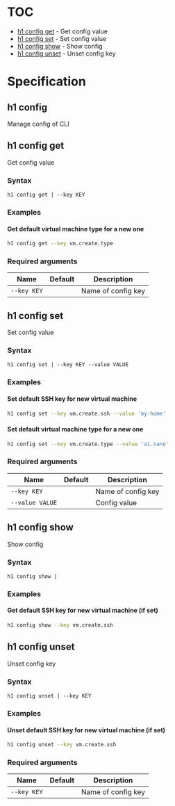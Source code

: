 # TOC

  * [h1 config get](#h1-config-get) - Get config value
  * [h1 config set](#h1-config-set) - Set config value
  * [h1 config show](#h1-config-show) - Show config
  * [h1 config unset](#h1-config-unset) - Unset config key


# Specification

## h1 config

Manage config of CLI

## h1 config get

Get config value

### Syntax

```h1 config get | --key KEY```
### Examples

#### Get default virtual machine type for a new one

```bash
h1 config get --key vm.create.type
```

### Required arguments

| Name | Default | Description |
| ---- | ------- | ----------- |
| ```--key KEY``` |  | Name of config key |

## h1 config set

Set config value

### Syntax

```h1 config set | --key KEY --value VALUE```
### Examples

#### Set default SSH key for new virtual machine

```bash
h1 config set --key vm.create.ssh --value 'my-home'
```

#### Set default virtual machine type for a new one

```bash
h1 config set --key vm.create.type --value 'a1.nano'
```

### Required arguments

| Name | Default | Description |
| ---- | ------- | ----------- |
| ```--key KEY``` |  | Name of config key |
| ```--value VALUE``` |  | Config value |

## h1 config show

Show config

### Syntax

```h1 config show | ```
### Examples

#### Get default SSH key for new virtual machine (if set)

```bash
h1 config show --key vm.create.ssh
```

## h1 config unset

Unset config key

### Syntax

```h1 config unset | --key KEY```
### Examples

#### Unset default SSH key for new virtual machine (if set)

```bash
h1 config unset --key vm.create.ssh
```

### Required arguments

| Name | Default | Description |
| ---- | ------- | ----------- |
| ```--key KEY``` |  | Name of config key |


